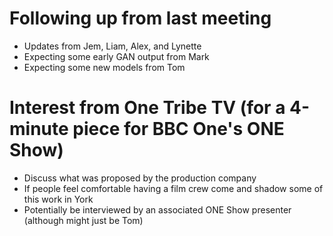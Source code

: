 # Following up from last meeting

* Updates from Jem, Liam, Alex, and Lynette
* Expecting some early GAN output from Mark
* Expecting some new models from Tom

# Interest from One Tribe TV (for a 4-minute piece for BBC One's ONE Show)

* Discuss what was proposed by the production company
* If people feel comfortable having a film crew come and shadow some of this work in York
* Potentially be interviewed by an associated ONE Show presenter (although might just be Tom)
